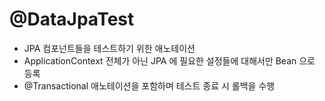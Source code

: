 # @DataJpaTest
- JPA 컴포넌트들을 테스트하기 위한 애노테이션
- ApplicationContext 전체가 아닌 JPA 에 필요한 설정들에 대해서만 Bean 으로 등록
- @Transactional 애노테이션을 포함하며 테스트 종료 시 롤백을 수행